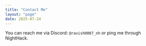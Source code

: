 ```yaml
---
title: "Contact Me"
layout: "page"
date: 2025-07-24
---
```

You can reach me via Discord: `@ravish0007_nh` or ping me through NightHack.
